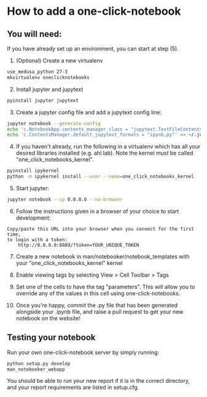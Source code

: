 # How to add a one-click-notebook

## You will need:

If you have already set up an environment, you can start at step (5).

1. (Optional) Create a new virtualenv

```bash
use_medusa_python 27-3
mkvirtualenv oneclicknotebooks
```

2. Install jupyter and jupytext

```bash
pyinstall jupyter jupytext
```

3. Create a jupyter config file and add a jupytext config line:

```bash
jupyter notebook --generate-config
echo 'c.NotebookApp.contents_manager_class = "jupytext.TextFileContentsManager"' >> ~/.jupyter/jupyter_notebook_config.py
echo 'c.ContentsManager.default_jupytext_formats = "ipynb,py"' >> ~/.jupyter/jupyter_notebook_config.py
```

4. If you haven't already, run the following in a virtualenv which has
all your desired libraries installed (e.g. ahl.lab). Note the kernel
*must* be called "one_click_notebooks_kernel".

```bash
pyinstall ipykernel
python -m ipykernel install --user --name=one_click_notebooks_kernel
```

5. Start jupyter:

```bash
jupyter notebook --ip 0.0.0.0 --no-browser
```

6. Follow the instructions given in a browser of your choice to start development:

```
Copy/paste this URL into your browser when you connect for the first time,
to login with a token:
    http://0.0.0.0:8889/?token=YOUR_UNIQUE_TOKEN
```

7. Create a new notebook in
man/notebooker/notebook_templates with your
"one_click_notebooks_kernel" kernel

8. Enable viewing tags by selecting View > Cell Toolbar > Tags

9. Set one of the cells to have the tag "parameters". This will allow you
to override any of the values in this cell using one-click-notebooks.

10. Once you're happy, commit the .py file that has been generated alongside
your .ipynb file, and raise a pull request to get your new notebook on the website!


## Testing your notebook

Run your own one-click-notebook server by simply running:

```bash
python setup.py develop
man_notebooker_webapp
```

You should be able to run your new report if it is in the
correct directory, and your report requirements are listed in setup.cfg.
